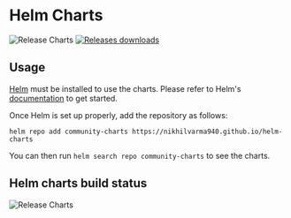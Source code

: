 # Helm Charts

![Release Charts](https://github.com/nikhilvarma940/helm-charts/actions/workflows/release.yaml/badge.svg?branch=main) [![Releases downloads](https://img.shields.io/github/downloads/nikhilvarma940/helm-charts/total.svg)](https://github.com/nikhilvarma940/helm-charts/releases)

## Usage
[Helm](https://helm.sh) must be installed to use the charts.
Please refer to Helm's [documentation](https://helm.sh/docs/) to get started.

Once Helm is set up properly, add the repository as follows:

```console
helm repo add community-charts https://nikhilvarma940.github.io/helm-charts
```

You can then run `helm search repo community-charts` to see the charts.

## Helm charts build status

![Release Charts](https://github.com/nikhilvarma940/helm-charts/actions/workflows/release.yaml/badge.svg?branch=main)
